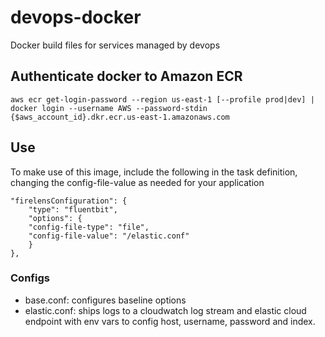 # devops-docker
 Docker build files for services managed by devops 

## Authenticate docker to Amazon ECR 
`aws ecr get-login-password --region us-east-1 [--profile prod|dev] | docker login --username AWS --password-stdin {$aws_account_id}.dkr.ecr.us-east-1.amazonaws.com` 


## Use
To make use of this image, include the following in the task definition, changing the config-file-value as needed for your application

```
"firelensConfiguration": {
    "type": "fluentbit",
    "options": {
    "config-file-type": "file",
    "config-file-value": "/elastic.conf"
    }
},
```

### Configs

* base.conf: configures baseline options
* elastic.conf: ships logs to a cloudwatch log stream and elastic cloud endpoint with env vars to config host, username, password and index.